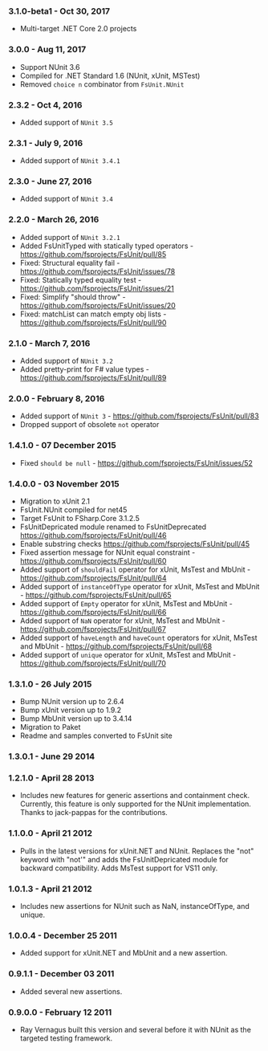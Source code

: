 ### 3.1.0-beta1 - Oct 30, 2017
* Multi-target .NET Core 2.0 projects

### 3.0.0 - Aug 11, 2017
* Support NUnit 3.6
* Compiled for .NET Standard 1.6 (NUnit, xUnit, MSTest)
* Removed `choice n` combinator from `FsUnit.NUnit`

### 2.3.2 - Oct 4, 2016
* Added support of `NUnit 3.5`

### 2.3.1 - July 9, 2016
* Added support of `NUnit 3.4.1`

### 2.3.0 - June 27, 2016
* Added support of `NUnit 3.4`

### 2.2.0 - March 26, 2016
* Added support of `NUnit 3.2.1`
* Added FsUnitTyped with statically typed operators - https://github.com/fsprojects/FsUnit/pull/85
* Fixed: Structural equality fail - https://github.com/fsprojects/FsUnit/issues/78
* Fixed: Statically typed equality test - https://github.com/fsprojects/FsUnit/issues/21
* Fixed: Simplify "should throw" - https://github.com/fsprojects/FsUnit/issues/20
* Fixed: matchList can match empty obj lists - https://github.com/fsprojects/FsUnit/pull/90

### 2.1.0 - March 7, 2016
* Added support of `NUnit 3.2`
* Added pretty-print for F# value types - https://github.com/fsprojects/FsUnit/pull/89

### 2.0.0 - February 8, 2016
* Added support of `NUnit 3` - https://github.com/fsprojects/FsUnit/pull/83
* Dropped support of obsolete `not` operator

### 1.4.1.0 - 07 December 2015
* Fixed `should be null` - https://github.com/fsprojects/FsUnit/issues/52

### 1.4.0.0 - 03 November 2015
* Migration to xUnit 2.1
* FsUnit.NUnit compiled for net45
* Target FsUnit to FSharp.Core 3.1.2.5
* FsUnitDepricated module renamed to FsUnitDeprecated https://github.com/fsprojects/FsUnit/pull/46
* Enable substring checks https://github.com/fsprojects/FsUnit/pull/45
* Fixed assertion message for NUnit equal constraint - https://github.com/fsprojects/FsUnit/pull/60
* Added support of `shouldFail` operator for xUnit, MsTest and MbUnit - https://github.com/fsprojects/FsUnit/pull/64
* Added support of `instanceOfType` operator for xUnit, MsTest and MbUnit - https://github.com/fsprojects/FsUnit/pull/65
* Added support of `Empty` operator for xUnit, MsTest and MbUnit - https://github.com/fsprojects/FsUnit/pull/66
* Added support of `NaN` operator for xUnit, MsTest and MbUnit - https://github.com/fsprojects/FsUnit/pull/67
* Added support of `haveLength` and `haveCount` operators for xUnit, MsTest and MbUnit - https://github.com/fsprojects/FsUnit/pull/68
* Added support of `unique` operator for xUnit, MsTest and MbUnit - https://github.com/fsprojects/FsUnit/pull/70

### 1.3.1.0 - 26 July 2015
* Bump NUnit version up to 2.6.4
* Bump xUnit version up to 1.9.2
* Bump MbUnit version up to 3.4.14
* Migration to Paket
* Readme and samples converted to FsUnit site

### 1.3.0.1 - June 29 2014

### 1.2.1.0 - April 28 2013
* Includes new features for generic assertions and containment check. Currently, this feature is only supported for the NUnit implementation. Thanks to jack-pappas for the contributions.

### 1.1.0.0 - April 21 2012
* Pulls in the latest versions for xUnit.NET and NUnit. Replaces the "not" keyword with "not'" and adds the FsUnitDepricated module for backward compatibility. Adds MsTest support for VS11 only.

### 1.0.1.3 - April 21 2012
* Includes new assertions for NUnit such as NaN, instanceOfType, and unique.

### 1.0.0.4 - December 25 2011
* Added support for xUnit.NET and MbUnit and a new assertion.

### 0.9.1.1 - December 03 2011
* Added several new assertions.

### 0.9.0.0 - February 12 2011
* Ray Vernagus built this version and several before it with NUnit as the targeted testing framework.